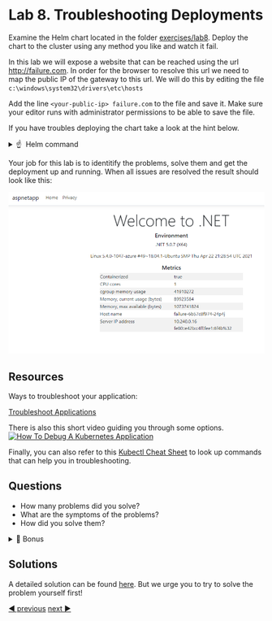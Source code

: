 # Lab 8. Troubleshooting Deployments

Examine the Helm chart located in the folder [exercises/lab8](../../exercises/lab8). Deploy the chart to the cluster using any method you like and watch it fail. 

In this lab we will expose a website that can be reached using the url http://failure.com. In order for the browser to resolve this url we need to map the public IP of the gateway to this url. We will do this by editing the file `c:\windows\system32\drivers\etc\hosts`

Add the line `<your-public-ip> failure.com` to the file and save it. Make sure your editor runs with administrator permissions to be able to save the file.

If you have troubles deploying the chart take a look at the hint below.

<!-- markdownlint-disable MD033 -->
<p>
<details>
  <summary>&#x261d; &#xfe0f; Helm command </summary>
  <p>One way to deploy the chart is using the helm command like this:</p>

```
helm upgrade failure .\helm\ --install --namespace lab8 --wait --atomic --create-namespace --values .\helm\values.yaml
```
</details>
</p>
<!-- markdownlint-enable MD033 -->

Your job for this lab is to identitify the problems, solve them and get the deployment up and running. When all issues are resolved the result should look like this:

![The working application](./images/result.png)

## Resources

Ways to troubleshoot your application:

[Troubleshoot Applications](https://kubernetes.io/docs/tasks/debug-application-cluster/debug-application/#debugging-pods)

There is also this short video guiding you through some options.
[![How To Debug A Kubernetes Application](https://res.cloudinary.com/marcomontalbano/image/upload/v1623867284/video_to_markdown/images/youtube--aCcIdG82KxA-c05b58ac6eb4c4700831b2b3070cd403.jpg)](https://www.youtube.com/watch?v=aCcIdG82KxA "How To Debug A Kubernetes Application")

Finally, you can also refer to this [Kubectl Cheat Sheet](https://kubernetes.io/docs/reference/kubectl/cheatsheet/) to look up commands that can help you in troubleshooting.

## Questions

- How many problems did you solve?
- What are the symptoms of the problems?
- How did you solve them?

<!-- markdownlint-disable MD033 -->
<details>
  <summary>&#127873; Bonus</summary>

In the ingress definition, change line 16 to 

```
serviceName: {{ include "failure.name" . }}-service
```

Then deploy the chart and observe that the deployment is not working.

- How can you find out what the problem is?

</details>
<!-- markdownlint-enable MD033 -->

## Solutions

A detailed solution can be found [here](./solution/SOLUTION.md). But we urge you to try to solve the problem yourself first! 

[:arrow_backward: previous](../lab7-deploy/LAB.md)  [next :arrow_forward:](../lab9-quiz/LAB.md)